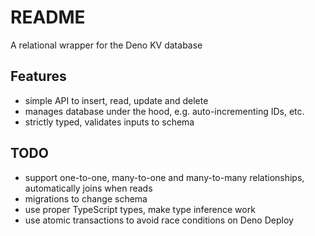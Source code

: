 # README

A relational wrapper for the Deno KV database



## Features

- simple API to insert, read, update and delete
- manages database under the hood, e.g. auto-incrementing IDs, etc.
- strictly typed, validates inputs to schema



## TODO

- support one-to-one, many-to-one and many-to-many relationships, automatically joins when reads
- migrations to change schema
- use proper TypeScript types, make type inference work
- use atomic transactions to avoid race conditions on Deno Deploy
